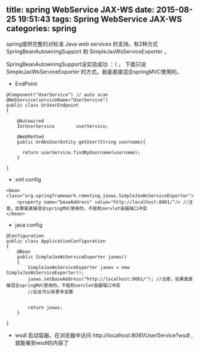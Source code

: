 title: spring WebService JAX-WS
date: 2015-08-25 19:51:43
tags: Spring WebService JAX-WS
categories: spring
---

spring提供完整的对标准 Java web services 的支持。有2种方式 SpringBeanAutowiringSupport 和 SimpleJaxWsServiceExporter 。

SpringBeanAutowiringSupport没实验成功 ：（ ， 下面只说 SimpleJaxWsServiceExporter 的方式。我是直接混合springMVC使用的。

* EndPoint
``` 
@Component("UserService") // auto scan
@WebService(serviceName="UserService")
public class UrUserEndpoint
{

    @Autowired
    IUrUserService        userService;
    
    @WebMethod
    public UrAbsUserEntity getUser(String username){
        
      return userService.findByUsername(username);
    }
    
}
```

* xml config
```
<bean class="org.springframework.remoting.jaxws.SimpleJaxWsServiceExporter">
    <property name="baseAddress" value="http://localhost:8081/"/> //注意，如果是直接混合springMVC使用的，不能和servlet容器端口冲突
</bean>
```


* java config
```
@Configuration
public class ApplicationConfiguration 
{
    @Bean
    public SimpleJaxWsServiceExporter jaxms()
    {
        SimpleJaxWsServiceExporter jaxws = new SimpleJaxWsServiceExporter();
        jaxws.setBaseAddress("http://localhost:8081/"); //注意，如果是直接混合springMVC使用的，不能和servlet容器端口冲突
        //此处可以有更多设置
        
        
        return jaxws;
    }

}
```

* wsdl
启动容器，在浏览器中访问 http://localhost:8081/UserService?wsdl , 就能看到wsdl的内容了